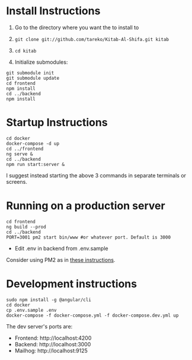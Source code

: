 # Install Instructions

1. Go to the directory where you want the to install to
2. `git clone git://github.com/tareko/Kitab-Al-Shifa.git kitab`
3. `cd kitab`

4. Initialize submodules:
```
git submodule init
git submodule update
cd frontend
npm install
cd ../backend
npm install
```

# Startup Instructions

```
cd docker
docker-compose -d up
cd ../frontend
ng serve &
cd ../backend
npm run start:server &
```

I suggest instead starting the above 3 commands in separate terminals or screens.

# Running on a production server
```
cd frontend
ng build --prod
cd ../backend
PORT=3001 pm2 start bin/www #or whatever port. Default is 3000
```

* Edit .env in backend from .env.sample

Consider using PM2 as in [these instructions](https://www.digitalocean.com/community/tutorials/how-to-set-up-a-node-js-application-for-production-on-ubuntu-18-04).

# Development instructions
```
sudo npm install -g @angular/cli
cd docker
cp .env.sample .env
docker-compose -f docker-compose.yml -f docker-compose.dev.yml up
```

The dev server's ports are:

 * Frontend: http://localhost:4200
 * Backend: http://localhost:3000
 * Mailhog: http://localhost:9125
